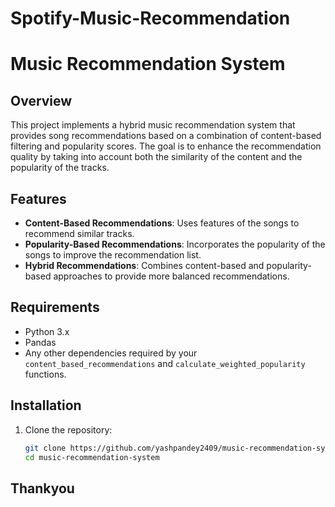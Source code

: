 # Spotify-Music-Recommendation
# Music Recommendation System

## Overview
This project implements a hybrid music recommendation system that provides song recommendations based on a combination of content-based filtering and popularity scores. The goal is to enhance the recommendation quality by taking into account both the similarity of the content and the popularity of the tracks.

## Features
- **Content-Based Recommendations**: Uses features of the songs to recommend similar tracks.
- **Popularity-Based Recommendations**: Incorporates the popularity of the songs to improve the recommendation list.
- **Hybrid Recommendations**: Combines content-based and popularity-based approaches to provide more balanced recommendations.

## Requirements
- Python 3.x
- Pandas
- Any other dependencies required by your `content_based_recommendations` and `calculate_weighted_popularity` functions.

## Installation
1. Clone the repository:
   ```sh
   git clone https://github.com/yashpandey2409/music-recommendation-system.git
   cd music-recommendation-system

## Thankyou



